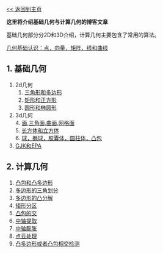 [<< 返回到主页](../index.md)

**这里将介绍基础几何与计算几何的博客文章**  

基础几何部分分2D和3D介绍，计算几何主要包含了常用的算法。  

[几何基础认识：点，向量，矩阵，线和曲线](base.md)   

## **1. 基础几何**  

1. 2d几何  
    1. [三角形和多边形](2d/2d_polygon.md)  
    2. [矩形和正方形](2d/2d_rectangle.md)  
    3. [圆形和椭圆形](2d/2d_circle.md)  
2. 3d几何  
    4. [面,三角面,曲面,网格面](3d/3d_plane.md)  
    5. [长方体和立方体](3d/3d_cube.md)  
    6. [球，椭球，胶囊体，圆柱体，凸包](3d/3d_volume.md)  
3. [GJK和EPA](gjk_epa.md)  

## **2. 计算几何**  

1. [凸包和凸多边形](cg/convex_hull.md)    
2. [多边形的三角划分](cg/polygon_triangular.md)    
3. [多边形的凸分解](cg/polygon_convex.md)    
4. [矩形分区](cg/rectangle_partition.md)    
5. [凸包的交](cg/convex_intersect.md)    
6. [中轴提取](cg/center_axis_deflate.md)    
7. [中轴膨胀](cg/center_axis_inflate.md)    
8. [点云处理](cg/point_cloud.md)    
9. [凸多边形或者凸包相交检测](gjk_epa.md)  
